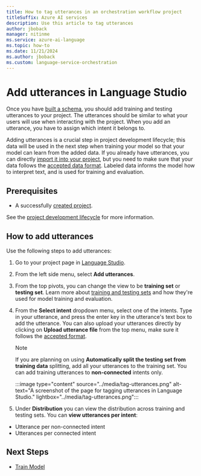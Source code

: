```yaml
---
title: How to tag utterances in an orchestration workflow project
titleSuffix: Azure AI services
description: Use this article to tag utterances
author: jboback
manager: nitinme
ms.service: azure-ai-language
ms.topic: how-to
ms.date: 11/21/2024
ms.author: jboback
ms.custom: language-service-orchestration
---
```


# Add utterances in Language Studio

Once you have [built a schema](build-schema.md), you should add training and testing utterances to your project. The utterances should be similar to what your users will use when interacting with the project. When you add an utterance, you have to assign which intent it belongs to.

Adding utterances is a crucial step in project development lifecycle; this data will be used in the next step when training your model so that your model can learn from the added data. If you already have utterances, you can directly [import it into your project](create-project.md#import-an-orchestration-workflow-project), but you need to make sure that your data follows the [accepted data format](../concepts/data-formats.md). Labeled data informs the model how to interpret text, and is used for training and evaluation.

## Prerequisites

* A successfully [created project](create-project.md).

See the [project development lifecycle](../overview.md#project-development-lifecycle) for more information.


## How to add utterances

Use the following steps to add utterances:

1. Go to your project page in [Language Studio](https://aka.ms/languageStudio).

2. From the left side menu, select **Add utterances**.

3. From the top pivots, you can change the view to be **training set** or **testing set**.  Learn more about [training and testing sets](train-model.md#data-splitting) and how they're used for model training and evaluation.

3. From the **Select intent** dropdown menu, select one of the intents. Type in your utterance, and press the enter key in the utterance's text box to add the utterance. You can also upload your utterances directly by clicking on **Upload utterance file** from the top menu, make sure it follows the [accepted format](../concepts/data-formats.md#utterance-format).
    
    > [!Note]
    > If you are planning on using **Automatically split the testing set from training data** splitting, add all your utterances to the training set.
    > You can add training utterances to **non-connected** intents only.
        
    :::image type="content" source="../media/tag-utterances.png" alt-text="A screenshot of the page for tagging utterances in Language Studio." lightbox="../media/tag-utterances.png":::
   
5. Under **Distribution** you can view the distribution across training and testing sets. You can **view utterances per intent**:

* Utterance per non-connected intent
* Utterances per connected intent

## Next Steps
* [Train Model](./train-model.md)

